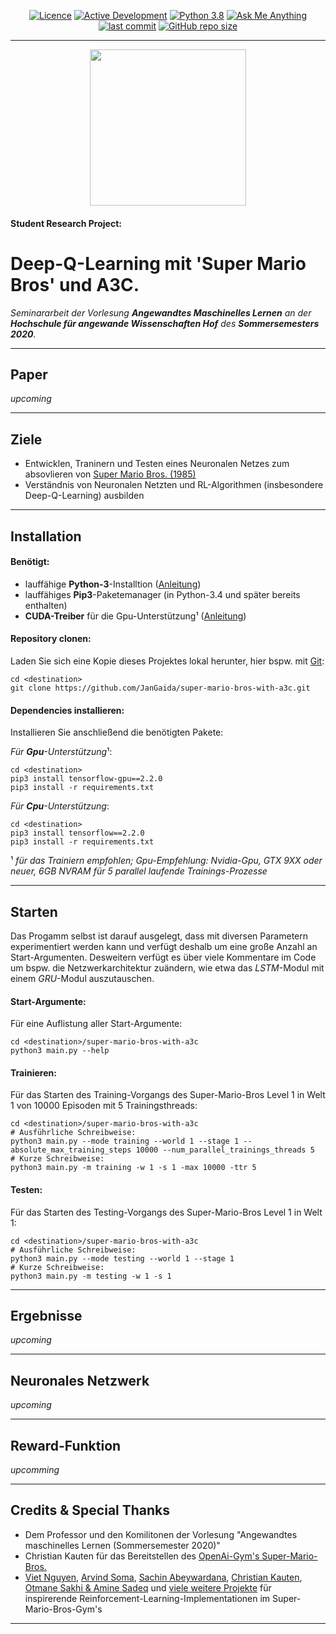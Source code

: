 <p align="center">
  <a href="https://github.com/JanGaida/super-mario-bros-with-a3c/blob/master/LICENSE.md"><img alt="Licence" src="https://img.shields.io/badge/License-Properitary-red.svg"></a>
  <a href="https://github.com/JanGaida/super-mario-bros-with-a3c/pulse"><img alt="Active Development" src="https://img.shields.io/badge/Maintenance%20Level-Actively%20Developed-brightgreen.svg"></a>
  <a href="https://docs.python.org/3/"><img alt="Python 3.8" src="https://img.shields.io/badge/Python-3.8-blue.svg"></a>
  <a href="https://github.com/JanGaida/super-mario-bros-with-a3c/issues"><img alt="Ask Me Anything" src="https://img.shields.io/badge/Ask%20me-anything-1abc9c.svg"></a>
  <a href="https://github.com/JanGaida/super-mario-bros-with-a3c/commits/master"><img alt="last commit" src="https://img.shields.io/github/last-commit/JanGaida/super-mario-bros-with-a3c?style=flat&logo=GitHub"></a>
  <a href="https://github.com/JanGaida/super-mario-bros-with-a3c/"><img alt="GitHub repo size" src="https://img.shields.io/github/repo-size/JanGaida/super-mario-bros-with-a3c?style=flat&logo=GitHub"></a>
</p>

---

<p align="center">
<a href="https://www.hof-university.de/"><img src="https://upload.wikimedia.org/wikipedia/commons/thumb/5/50/Logo_fh_hof.svg/2000px-Logo_fh_hof.svg.png" width="250"></a>
</p>

#### Student Research Project: 
# Deep-Q-Learning mit 'Super Mario Bros' und A3C.

*Seminararbeit der Vorlesung **Angewandtes Maschinelles Lernen** an der **Hochschule für angewande Wissenschaften Hof** des **Sommersemesters 2020**.*

---

## Paper

*upcoming*

---

## Ziele

- Entwicklen, Traninern und Testen eines Neuronalen Netzes zum absovlieren von <a href="https://de.wikipedia.org/wiki/Super_Mario_Bros.">Super Mario Bros. (1985)</a>
- Verständnis von Neuronalen Netzten und RL-Algorithmen (insbesondere Deep-Q-Learning) ausbilden

---

## Installation

#### Benötigt:
- lauffähige **Python-3**-Installtion (<a href="https://docs.python.org/3/installing/index.html">Anleitung</a>)
- lauffähiges **Pip3**-Paketemanager (in Python-3.4 und später bereits enthalten)
- **CUDA-Treiber** für die Gpu-Unterstützung¹ (<a href="https://docs.nvidia.com/cuda/cuda-quick-start-guide/index.html">Anleitung</a>)

#### Repository clonen:
Laden Sie sich eine Kopie dieses Projektes lokal herunter, hier bspw. mit <a href="https://git-scm.com/docs/git">Git</a>:

```shell
cd <destination>
git clone https://github.com/JanGaida/super-mario-bros-with-a3c.git
```

#### Dependencies installieren:
Installieren Sie anschließend die benötigten Pakete:

*Für **Gpu**-Unterstützung*¹:
```shell
cd <destination>
pip3 install tensorflow-gpu==2.2.0
pip3 install -r requirements.txt
```

*Für **Cpu**-Unterstützung*:
```shell
cd <destination>
pip3 install tensorflow==2.2.0
pip3 install -r requirements.txt
```

¹ *für das Trainiern empfohlen; Gpu-Empfehlung: Nvidia-Gpu, GTX 9XX oder neuer, 6GB NVRAM für 5 parallel laufende Trainings-Prozesse*

---

## Starten
Das Progamm selbst ist darauf ausgelegt, dass mit diversen Parametern experimentiert werden kann und verfügt deshalb um eine große Anzahl an Start-Argumenten. Desweitern verfügt es über viele Kommentare im Code um bspw. die Netzwerkarchitektur zuändern, wie etwa das *LSTM*-Modul mit einem *GRU*-Modul auszutauschen.

#### Start-Argumente:
Für eine Auflistung aller Start-Argumente:
```shell
cd <destination>/super-mario-bros-with-a3c
python3 main.py --help
```

#### Trainieren:
Für das Starten des Training-Vorgangs des Super-Mario-Bros Level 1 in Welt 1 von 10000 Episoden mit 5 Trainingsthreads:
```shell
cd <destination>/super-mario-bros-with-a3c
# Ausführliche Schreibweise:
python3 main.py --mode training --world 1 --stage 1 --absolute_max_training_steps 10000 --num_parallel_trainings_threads 5
# Kurze Schreibweise:
python3 main.py -m training -w 1 -s 1 -max 10000 -ttr 5
```

#### Testen:
Für das Starten des Testing-Vorgangs des Super-Mario-Bros Level 1 in Welt 1:
```shell
cd <destination>/super-mario-bros-with-a3c
# Ausführliche Schreibweise:
python3 main.py --mode testing --world 1 --stage 1
# Kurze Schreibweise:
python3 main.py -m testing -w 1 -s 1
```
---

## Ergebnisse

*upcoming*

---

## Neuronales Netzwerk

*upcoming*

---

## Reward-Funktion

*upcomming*

---

## Credits & Special Thanks

- Dem Professor und den Komilitonen der Vorlesung "Angewandtes maschinelles Lernen (Sommersemester 2020)"
- Christian Kauten für das Bereitstellen des <a href="https://github.com/Kautenja/gym-super-mario-bros">OpenAi-Gym's Super-Mario-Bros.</a> 
- <a href="https://github.com/uvipen/Super-mario-bros-A3C-pytorch">Viet Nguyen</a>, <a href="https://github.com/ArvindSoma/a3c-super-mario-pytorch">Arvind Soma</a>, <a href="https://github.com/sachinruk/Mario">Sachin Abeywardana</a>, <a href="https://github.com/Kautenja/playing-mario-with-deep-reinforcement-learning">Christian Kauten</a>,  <a href="https://github.com/sadeqa/Super-Mario-Bros-RL">Otmane Sakhi & Amine Sadeq</a> und <a href="https://github.com/search?q=super+mario+bros+reinforcement-learning&type=Repositories">viele weitere Projekte</a> für inspirerende Reinforcement-Learning-Implementationen im Super-Mario-Bros-Gym's

---
